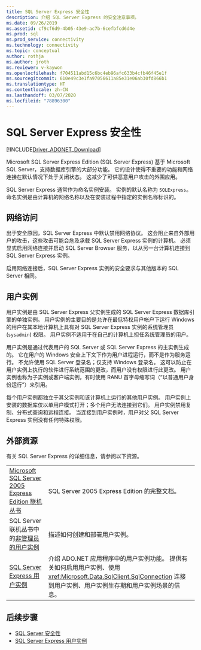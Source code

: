 ```yaml
---
title: SQL Server Express 安全性
description: 介绍 SQL Server Express 的安全注意事项。
ms.date: 09/26/2019
ms.assetid: cf9cf6d9-4b05-43e9-ac7b-6cefbfcd6d4e
ms.prod: sql
ms.prod_service: connectivity
ms.technology: connectivity
ms.topic: conceptual
author: rothja
ms.author: jroth
ms.reviewer: v-kaywon
ms.openlocfilehash: f704511abd15c6bc4eb96afc633b4cfb46f45e1f
ms.sourcegitcommit: 610e49c3e1fa97056611a85e31e06ab30fd866b1
ms.translationtype: HT
ms.contentlocale: zh-CN
ms.lasthandoff: 03/07/2020
ms.locfileid: "78896300"
---
```

# <a name="sql-server-express-security"></a>SQL Server Express 安全性

[!INCLUDE[Driver_ADONET_Download](../../../includes/driver_adonet_download.md)]

Microsoft SQL Server Express Edition (SQL Server Express) 基于 Microsoft SQL Server，支持数据库引擎的大部分功能。 它的设计使得不重要的功能和网络连接在默认情况下处于关闭状态。 这减少了可供恶意用户攻击的外围应用。  
  
SQL Server Express 通常作为命名实例安装。 实例的默认名称为 `SQLExpress`。 命名实例是由计算机的网络名称以及在安装过程中指定的实例名称标识的。  
  
## <a name="network-access"></a>网络访问  
出于安全原因，SQL Server Express 中默认禁用网络协议。 这会阻止来自外部用户的攻击，这些攻击可能会危及承载 SQL Server Express 实例的计算机。 必须显式启用网络连接并启动 SQL Server Browser 服务，以从另一台计算机连接到 SQL Server Express 实例。  
  
启用网络连接后，SQL Server Express 实例的安全要求与其他版本的 SQL Server 相同。  
  
## <a name="user-instances"></a>用户实例  
用户实例是由 SQL Server Express 父实例生成的 SQL Server Express 数据库引擎的单独实例。 用户实例的主要目的是允许在最低特权用户帐户下运行 Windows 的用户在其本地计算机上具有对 SQL Server Express 实例的系统管理员 (`sysadmin`) 权限。 用户实例不适用于在自己的计算机上担任系统管理员的用户。  
  
用户实例是通过代表用户的 SQL Server 或 SQL Server Express 的主实例生成的。 它在用户的 Windows 安全上下文下作为用户进程运行，而不是作为服务运行。 不允许使用 SQL Server 登录名；仅支持 Windows 登录名。 这可以防止在用户实例上执行的软件进行系统范围的更改，而用户没有权限进行此更改。 用户实例也称为子实例或客户端实例，有时使用 RANU 首字母缩写词（“以普通用户身份运行”）来引用。  
  
每个用户实例都独立于其父实例和该计算机上运行的其他用户实例。 用户实例上安装的数据库仅以单用户模式打开；多个用户无法连接到它们。 用户实例禁用复制、分布式查询和远程连接。 当连接到用户实例时，用户对父 SQL Server Express 实例没有任何特殊权限。  
  
## <a name="external-resources"></a>外部资源  
有关 SQL Server Express 的详细信息，请参阅以下资源。  
  
|||  
|-|-|  
|[Microsoft SQL Server 2005 Express Edition 联机丛书](https://docs.microsoft.com/previous-versions/sql/sql-server-2005/ms165706(v=sql.90))|SQL Server 2005 Express Edition 的完整文档。|  
|SQL Server 联机丛书中的[非管理员的用户实例](https://docs.microsoft.com/previous-versions/sql/sql-server-2008/ms143684(v=sql.100))|描述如何创建和部署用户实例。|  
|[SQL Server Express 用户实例](sql-server-express-user-instances.md)|介绍 ADO.NET 应用程序中的用户实例功能。 提供有关如何启用用户实例、使用 <xref:Microsoft.Data.SqlClient.SqlConnection> 连接到用户实例、用户实例生存期和用户实例场景的信息。|  
  
## <a name="next-steps"></a>后续步骤
- [SQL Server 安全性](sql-server-security.md)
- [SQL Server Express 用户实例](sql-server-express-user-instances.md)

